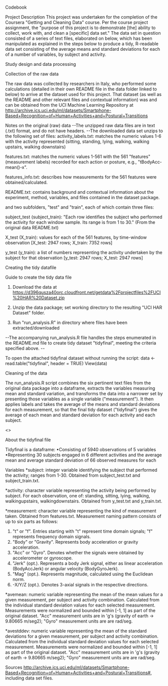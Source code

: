 Codebook

Project Description
This project was undertaken for the completion of the Coursera "Getting and Cleaning Data" course. Per the course project assignment, the "purpose of this project is to demonstrate [the] ability to collect, work with, and clean a [specific] data set." The data set in question consisted of a series of text files, elaborated on below, which has been manipulated as explained in the steps below to produce a tidy, R-readable data set consisting of the average means and standard deviations for each of a number of variables, by subject and activity. 

Study design and data processing

Collection of the raw data

The raw data was collected by researchers in Italy, who performed some calculations (detailed in their own README file in the data folder linked to below) to arrive at the dataset used for this project. That dataset (as well as the README and other relevant files and contextual information) was and can be obtained from the UCI Machine Learning Repository at http://archive.ics.uci.edu/ml/datasets/Smartphone-Based+Recognition+of+Human+Activities+and+Postural+Transitions 


Notes on the original (raw) data
--The unzipped raw data files are in text (.txt) format, and do not have headers.
--The downloaded data set unzips to the following set of files:
activity_labels.txt: matches the numeric values 1-6 with the activity represented (sitting, standing, lying, walking, walking upstairs, walking downstairs)

features.txt: matches the numeric values 1-561 with the 561 "features" (measurement labels) recorded for each action or posture, e.g., "tBodyAcc-mean()-x".

features_info.txt: describes how measurements for the 561 features were obtained/calculated.

README.txt: contains background and contextual information about the experiment, method, variables, and files contained in the dataset package.

and two subfolders, "test" and "train", each of which contain three files: 

subject_test (subject_train): "Each row identifies the subject who performed the activity for each window sample. Its range is from 1 to 30." (From the original data README.txt) 

X_test (X_train): values for each of the 561 features, by time-window observation [X_test: 2947 rows; X_train: 7352 rows]

y_test (y_train): a list of numbers representing the activity undertaken by the subject for that observation  [y_test: 2947 rows; X_test: 2947 rows]


Creating the tidy datafile

Guide to create the tidy data file

1. Download the data at https://d396qusza40orc.cloudfront.net/getdata%2Fprojectfiles%2FUCI%20HAR%20Dataset.zip 

2. Unzip the data package; set working directory to the resulting "UCI HAR Dataset" folder.

3. Run "run_analysis.R" in directory where files have been extracted/downloaded 

--The accompanying run_analysis.R file handles the steps enumerated in the README.md file to create tidy dataset "tidyfinal", meeting the criteria specified above. -- 

To open the attached tidyfinal dataset without running the script:
data <- read.table("tidyfinal", header = TRUE)
View(data)
 

Cleaning of the data

The run_analysis.R script combines the six pertinent text files from the original data package into a dataframe, extracts the variables measuring mean and standard variation, and transforms the data into a narrower set by presenting those variables as a single variable ("measurement"). It then applies labels and takes the average of the means and standard deviations for each measurement, so that the final tidy dataset ("tidyfinal") gives the average of each mean and standard deviation for each activity and each subject.

<<link to the readme document that describes the code in greater detail>>

About the tidyfinal file

Tidyfinal is a dataframe:
•Consisting of 5940 observations of 5 variables
•Representing 30 subjects engaged in 6 different activities and the average mean and average standard deviation of 66 observed measures for each  

Variables
*subject: integer variable identifying the subject that performed the activity; ranges from 1-30. Obtained from subject_test.txt and subject_train.txt.

*activity: character variable representing the activity being performed by subject. For each observation, one of: standing, sitting, lying, walking, walkingupstairs, walkingdownstairs. Obtained from y_test.txt and y_train.txt.

*measurement: character variable representing the kind of measurement taken. Obtained from features.txt. Measurement naming pattern consists of up to six parts as follows:
1. "t" or "f". Entries starting with "t" represent time domain signals; "f" represents frequency domain signals.
2. "Body" or "Gravity". Represents body acceleration or gravity acceleration. 
3. "Acc" or "Gyro". Denotes whether the signals were obtained by accelerometer or gyroscope. 
4. "Jerk" (opt.). Represents a body Jerk signal, either as linear acceleration (BodyAccJerk) or angular velocity (BodyGyroJerk). 
5. "Mag" (opt.). Represents magnitude, calculated using the Euclidean norm.
6. -X/Y/Z (opt.). Denotes 3-axial signals in the respective directions. 

*avemean: numeric variable representing the mean of the mean values for a given measurement, per subject and activity combination. Calculated from the individual standard deviation values for each selected measurement. Measurements were normalized and bounded within [-1, 1] as part of the original dataset. "Acc" measurement units are in 'g's (gravity of earth -> 9.80665 m/seg2); "Gyro" measurement units are are rad/seg. 

*avestddev: numeric variable representing the mean of the standard deviations for a given measurement, per subject and activity combination. Calculated from the individual standard deviation values for each selected measurement. Measurements were normalized and bounded within [-1, 1] as part of the original dataset. "Acc" measurement units are in 'g's (gravity of earth -> 9.80665 m/seg2); "Gyro" measurement units are are rad/seg. 

Sources
http://archive.ics.uci.edu/ml/datasets/Smartphone-Based+Recognition+of+Human+Activities+and+Postural+Transitions#, including data set files.

